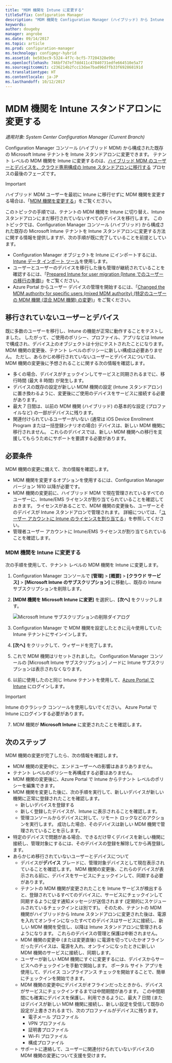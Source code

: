 ```yaml
---
title: "MDM 機関を Intune に変更する"
titleSuffix: Configuration Manager
description: "MDM 機関を Configuration Manager (ハイブリッド) から Intune スタンドアロンに変更する方法について説明します。"
keywords: 
author: dougeby
manager: angrobe
ms.date: 09/14/2017
ms.topic: article
ms.prod: configuration-manager
ms.technology: configmgr-hybrid
ms.assetid: be503ec9-5324-4f7c-bcf5-77204328e99c
ms.openlocfilehash: 746bf7d7ef7dd411c47840731edfe664510e5a77
ms.sourcegitcommit: c236214b2fcc13dae7bad96d7fb33f692868191d
ms.translationtype: HT
ms.contentlocale: ja-JP
ms.lasthandoff: 10/12/2017
---
```

# <a name="change-your-mdm-authority-to-intune-standalone"></a>MDM 機関を Intune スタンドアロンに変更する

*適用対象: System Center Configuration Manager (Current Branch)*    

Configuration Manager コンソール (ハイブリッド MDM) から構成された既存の Microsoft Intune テナントを Intune スタンドアロンに変更できます。 テナント レベルの MDM 機関を Intune に変更するのは、[ハイブリッド MDM のユーザーとデバイスを、クラウド専用構成の Intune スタンドアロンに移行する](migrate-hybridmdm-to-intunesa.md) プロセスの最後のフェーズです。    

> [!Important]    
> ハイブリッド MDM ユーザーを最初に Intune に移行せずに MDM 機関を変更する場合は、「[MDM 機関を変更する](change-mdm-authority.md)」をご覧ください。

このトピックの手順では、テナントの MDM 機関を Intune に切り替え、Intune スタンドアロンにまだ移行されていないすべてのデバイスを移行します。 このトピックでは、Configuration Manager コンソール (ハイブリッド) から構成された既存の Microsoft Intune テナントを Intune スタンドアロンに変更する方法に関する情報を提供しますが、次の手順が既に完了していることを前提としています。
- Configuration Manager オブジェクトを Intune にインポートするには、[Intune データ インポート ツール](migrate-import-data.md)を使用します。 
- ユーザーとユーザーのデバイスを移行した後も管理が継続されていることを確認するには、「[Prepared Intune for user migration (Intune でのユーザーの移行の準備)](migrate-prepare-intune.md)」をご覧ください。
- Azure Portal からユーザー デバイスの管理を開始するには、「[Changed the MDM authority for specific users (mixed MDM authority) (特定のユーザーの MDM 機関 (混合 MDM 機関) の変更)](migrate-mixed-authority.md)」をご覧ください。


## <a name="users-and-devices-that-have-not-been-migrated"></a>移行されていないユーザーとデバイス
既に多数のユーザーを移行し、Intune の機能が正常に動作することをテストしました。 したがって、ご使用のポリシー、プロファイル、アプリなどは Intune で構成され、デバイス上のオブジェクトは十分にテストされたことになります。 MDM 機関の変更後、テナント レベルのポリシーに新しい構成は必要ありません。 ただし、あらかじめ移行されていないユーザーとデバイスについては、MDM 機関の変更後に予想されることに関する次の情報を確認します。    
- 多くの場合、デバイスがチェックインしてサービスと同期されるまでに、移行時間 (最大 8 時間) が発生します。
- デバイスの既存の設定が新しい MDM 機関の設定 (Intune スタンドアロン) に置き換わるように、変更後にご使用のデバイスをサービスに接続する必要があります。
- 最大 7 日間は、以前の MDM 機関 (ハイブリッド) の基本的な設定 (プロファイルなど) の一部がデバイスに残ります。 
- 関連付けられているユーザーがいない (通常は iOS Device Enrollment Program または一括登録シナリオの場合) デバイスは、新しい MDM 機関に移行されません。 これらのデバイスでは、新しい MDM 機関への移行を支援してもらうためにサポートを要請する必要があります。

## <a name="prerequisites"></a>必要条件
MDM 機関の変更に備えて、次の情報を確認します。
- MDM 機関を変更するオプションを使用するには、Configuration Manager バージョン 1610 以降が必要です。
- MDM 機関の変更前に、ハイブリッド MDM で現在管理されているすべてのユーザーに、Intune/EMS ライセンスが割り当てられていることを確認しておきます。 ライセンスがあることで、MDM 機関の変更後も、ユーザーとそのデバイスが Intune スタンドアロンで管理されます。 詳細については、「[ユーザー アカウントに Intune のライセンスを割り当てる](https://docs.microsoft.com/intune/get-started/start-with-a-paid-subscription-to-microsoft-intune-step-4)」を参照してください。
- 管理者ユーザー アカウントに Intune/EMS ライセンスが割り当てられていることを確認します。

### <a name="change-the-mdm-authority-to-intune"></a>MDM 機関を Intune に変更する
次の手順を使用して、テナント レベルの MDM 機関を Intune に変更します。

1.  Configuration Manager コンソールで **[管理]** &gt; **[概要]** &gt; **[クラウド サービス]** &gt; **[Microsoft Intune のサブスクリプション]** に移動し、既存の Intune サブスクリプションを削除します。
2.  **[MDM 機関を Microsoft Intune に変更]** を選択し、**[次へ]** をクリックします。

    ![Microsoft Intune サブスクリプションの削除ダイアログ](media/mdm-change-delete-subscription.png)
3.  Configuration Manager で MDM 機関を設定したときに元々使用していた Intune テナントにサインインします。
4.  **[次へ]** をクリックして、ウィザードを完了します。
5.  これで MDM 機関はリセットされました。 Configuration Manager コンソールの [Microsoft Intune サブスクリプション] ノードに Intune サブスクリプションは表示されなくなります。
6.  以前に使用したのと同じ Intune テナントを使用して、[Azure Portal で Intune](https://portal.azure.com/#blade/Microsoft_Intune_DeviceSettings/ExtensionLandingBlade/overview) にログインします。    

  > [!Important]    
  > Intune のクラシック コンソールを使用しないでください。 Azure Portal で Intune にログインする必要があります。
7.  MDM 機関が **Microsoft Intune** に変更されたことを確認します。 

## <a name="next-steps"></a>次のステップ
MDM 機関の変更が完了したら、次の情報を確認します。
- MDM 機関の変更中に、エンドユーザーへの影響はあまりありません。 
- テナント レベルのポリシーを再構成する必要はありません。 
- MDM 機関の変更後に、Azure Portal で Intune からテナント レベルのポリシーを編集できます。
-  MDM 機関を変更した後に、次の手順を実行して、新しいデバイスが新しい機関に正常に登録されたことを確認します。   
    - 新しいデバイスを登録する
    - 新しく登録したデバイスが、Intune に表示されることを確認します。
    - 管理コンソールからデバイスに対して、リモート ロックなどのアクションを実行します。 成功した場合、そのデバイスは新しい MDM 機関で管理されていることを示します。
- 特定のデバイスで問題がある場合、できるだけ早くデバイスを新しい機関に接続し、管理対象にするには、そのデバイスの登録を解除してから再登録します。
- あらかじめ移行されていないユーザーとデバイスについて
    - デバイスが**デバイス** ブレードに、管理対象デバイスとして現在表示されていることを確認します。 MDM 機関の変更後、これらのデバイスが表示される前に、デバイスをサービスにチェックインして、同期する必要があります。 
    - テナントの MDM 機関が変更されたことを Intune サービスが検出すると、登録されているすべてのデバイスに、サービスにチェックインして同期するように促す通知メッセージが送信されます (定期的にスケジュールされているチェックインとは別です)。 そのため、テナントの MDM 機関がハイブリッドから Intune スタンドアロンに変更された後は、電源を入れてオンラインになったすべてのデバイスはサービスに接続し、新しい MDM 機関を受信し、以降は Intune スタンドアロンに管理されるようになります。 これらのデバイスの管理と保護は中断されません。
    - MDM 機関の変更中 (または変更直後) に電源を切っていたかオフラインだったデバイスは、電源を入れ、オンラインになったときに新しい MDM 機関のサービスに接続し、同期します。  
    - ユーザーが新しい MDM 機関にすぐに変更するには、デバイスからサービスへのチェックインを手動で開始します。 ポータル サイト アプリを使用して、デバイス コンプライアンス チェックを開始することで、簡単にチェックインを開始できます。
    - MDM 機関の変更中にデバイスがオフラインだったときから、デバイスがサービスにチェックインするまでは中間期間があります。 この中間期間にも確実にデバイスを保護し、利用できるように、最大 7 日間 (またはデバイスが新しい MDM 機関に接続し、新しい設定を受信して既存の設定が上書きされるまで)、次のプロファイルがデバイスに残ります。
        - 電子メール プロファイル
        - VPN プロファイル
        - 証明書プロファイル
        - Wi-Fi プロファイル
        - 構成プロファイル
    - サポートに連絡して、ユーザーに関連付けられていないデバイスの MDM 機関の変更について支援を受けます。 
